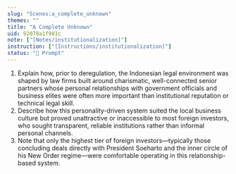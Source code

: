```yaml
---
slug: "Scenes:a_complete_unknown"
themes: ""
title: "A Complete Unknown"
uid: 92078a1f981c
note: ["[Notes/institutionalization]"]
instruction: ["[Instructions/institutionalization]"]
status: "💬 Prompt"
---
```

1. Explain how, prior to deregulation, the Indonesian legal environment was shaped by law firms built around charismatic, well-connected senior partners whose personal relationships with government officials and business elites were often more important than institutional reputation or technical legal skill.
2. Describe how this personality-driven system suited the local business culture but proved unattractive or inaccessible to most foreign investors, who sought transparent, reliable institutions rather than informal personal channels.
3. Note that only the highest tier of foreign investors—typically those concluding deals directly with President Soeharto and the inner circle of his New Order regime—were comfortable operating in this relationship-based system.
